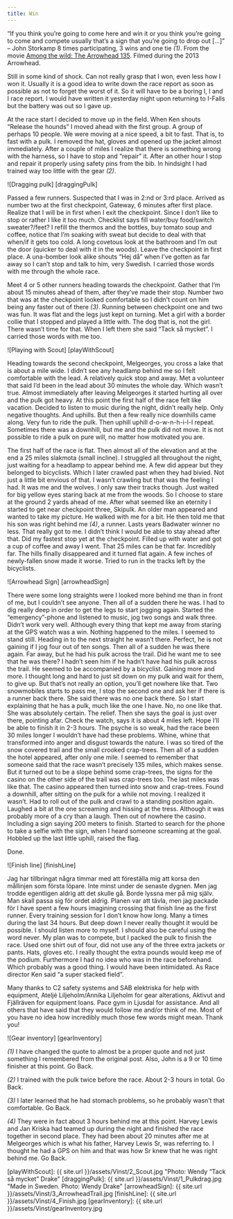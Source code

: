 ```yaml
---
title: Win
---
```

 
“If you think you’re going to come here and win it or you think you’re going to come and compete usually that’s a sign that you’re going to drop out […]” – John Storkamp 8 times participating, 3 wins and one tie *(1)*. From the movie [Among the wild: The Arrowhead 135](http://www.amongthewild.com/arrowhead-135/). Filmed during the 2013 Arrowhead.

Still in some kind of shock. Can not really grasp that I won, even less how I won it. Usually it is a good idea to write down the race report as soon as possible as not to forget the worst of it. So it will have to be a boring I, I and I race report. I would have written it yesterday night upon returning to I-Falls but the battery was out so I gave up.

At the race start I decided to move up in the field. When Ken shouts “Release the hounds” I moved ahead with the first group. A group of perhaps 10 people. We were moving at a nice speed, a bit to fast. That is, to fast with a pulk. I removed the hat, gloves and opened up the jacket almost immediately. After a couple of miles I realize that there is something wrong with the harness, so I have to stop and “repair” it. After an other hour I stop and repair it properly using safety pins from the bib. In hindsight I had trained way too little with the gear *(2)*.

 ![Dragging pulk] [draggingPulk]
 
 Passed a few runners. Suspected that I was in 2:nd or 3:rd place. Arrived as number two at the first checkpoint, Gateway, 6 minutes after first place. Realize that I will be in first when I exit the checkpoint. Since I don’t like to stop or rather I like it too much. Checklist says fill water/buy food/switch sweater?/feet? I refill the thermos and the bottles, buy tomato soup and coffee, notice that I’m soaking with sweat but decide to deal with that when/if it gets too cold. A long covetous look at the bathroom and I’m out the door (quicker to deal with it in the woods). Leave the checkpoint in first place. A una-bomber look alike shouts “Hej då” when I’ve gotten as far away so I can’t stop and talk to him, very Swedish. I carried those words with me through the whole race.

Meet 4 or 5 other runners heading towards the checkpoint. Gather that I’m about 15 minutes ahead of them, after they’ve made their stop. Number two that was at the checkpoint looked comfortable so I didn’t count on him being any faster out of there *(3)*. Running between checkpoint one and two was fun. It was flat and the legs just kept on turning. Met a girl with a border collie that I stopped and played a little with. The dog that is, not the girl. There wasn’t time for that. When I left them she said “Tack så mycket”. I carried those words with me too.

![Playing with Scout] [playWithScout]

Heading towards the second checkpoint, Melgeorges, you cross a lake that is about a mile wide. I didn’t see any headlamp behind me so I felt comfortable with the lead. A relatively quick stop and away. Met a volunteer that said I’d been in the lead about 30 minutes the whole day. Which wasn’t true. Almost immediately after leaving Melgeorges it started hurting all over and the pulk got heavy. At this point the first half of the race felt like vacation. Decided to listen to music during the night, didn’t really help. Only negative thoughts. And uphills. But then a few really nice downhills came along. Very fun to ride the pulk. Then uphill uphill d-o-w-n-h-i-l-l repeat. Sometimes there was a downhill, but me and the pulk did not move. It is not possible to ride a pulk on pure will, no matter how motivated you are.

The first half of the race is flat. Then almost all of the elevation and at the end a 25 miles slakmota (small incline). I struggled all throughout the night, just waiting for a headlamp to appear behind me. A few did appear but they belonged to bicyclists. Which I later crawled past when they had bivied. Not just a little bit envious of that. I wasn’t crawling but that was the feeling I had. It was me and the wolves. I only saw their tracks though. Just waited for big yellow eyes staring back at me from the woods. So I choose to stare at the ground 2 yards ahead of me. After what seemed like an eternity I started to get near checkpoint three, Skipulk. An older man appeared and wanted to take my picture. He walked with me for a bit. He then told me that his son was right behind me *(4)*, a runner. Lasts years Badwater winner no less. That really got to me. I didn’t think I would be able to stay ahead after that. Did my fastest stop yet at the checkpoint. Filled up with water and got a cup of coffee and away I went. That 25 miles can be that far. Incredibly far. The hills finally disappeared and it turned flat again. A few inches of newly-fallen snow made it worse. Tried to run in the tracks left by the bicyclists.

![Arrowhead Sign] [arrowheadSign]

There were some long straights were I looked more behind me than in front of me, but I couldn’t see anyone. Then all of a sudden there he was. I had to dig really deep in order to get the legs to start jogging again. Started the “emergency”-phone and listened to music, jog two songs and walk three. Didn’t work very well. Although every thing that kept me away from staring at the GPS watch was a win. Nothing happened to the miles. I seemed to stand still. Heading in to the next straight he wasn’t there. Perfect, he is not gaining if I jog four out of ten songs. Then all of a sudden he was there again. Far away, but he had his pulk across the trail. Did he want me to see that he was there? I hadn’t seen him if he hadn’t have had his pulk across the trail. He seemed to be accompanied by a bicyclist. Gaining more and more. I thought long and hard to just sit down on my pulk and wait for them, to give up. But that’s not really an option, you’ll get nowhere like that. Two snowmobiles starts to pass me, I stop the second one and ask her if there is a runner back there. She said there was no one back there. So I start explaining that he has a pulk, much like the one I have. No, no one like that. She was absolutely certain. The relief. Then she says the goal is just over there, pointing afar. Check the watch, says it is about 4 miles left. Hope I’ll be able to finish it in 2-3 hours. The psyche is so weak, had the race been 30 miles longer I wouldn’t have had these problems. Whine, whine that transformed into anger  and disgust towards the nature. I was so tired of the snow covered trail and the small crooked crap-trees. Then all of a sudden the hotel appeared, after only one mile. I seemed to remember that someone said that the race wasn’t precisely 135 miles, which makes sense. But it turned out to be a slope behind some crap-trees, the signs for the casino on the other side of the trail was crap-trees too. The last miles was like that. The casino appeared then turned into snow and crap-trees. Found a downhill, after sitting on the pulk for a while not moving. I realized it wasn’t. Had to roll out of the pulk and crawl to a standing position again. Laughed a bit at the one screaming and hissing at the tress. Although it was probably more of a cry than a laugh. Then out of nowhere the casino. Including a sign saying 200 meters to finish. Started to search for the phone to take a selfie with the sign, when I heard someone screaming at the goal. Hobbled up the last little uphill, raised the flag.

Done.

![Finish line] [finishLine]

Jag har tillbringat några timmar med att föreställa mig att korsa den mållinjen som första löpare. Inte minst under de senaste dygnen. Men jag trodde egentligen aldrig att det skulle gå. Borde lyssna mer på mig själv. Man skall passa sig för ordet aldrig. Planen var att tävla, men jag packade för I have spent a few hours imagining crossing that finish line as the first runner. Every training session for I don’t know how long. Many a times during the last 34 hours. But deep down I never really thought it would be possible. I should listen more to myself. I should also be careful using the word never. My plan was to compete, but I packed the pulk to finish the race. Used one shirt out of four, did not use any of the three extra jackets or pants. Hats, gloves etc. I really thought the extra pounds would keep me of the podium. Furthermore I had no idea who was in the race beforehand. Which probably was a good thing. I would have been intimidated. As Race director Ken said “a super stacked field”.

Many thanks to C2 safety systems and SAB elektriska for help with equipment, Ateljé Liljeholm/Annika Liljeholm for gear alterations, Aktivut and Fjällräven for equipment loans. Pace gym in Ljusdal for assistance. And all others that have said that they would follow me and/or think of me. Most of you have no idea how incredibly much those few words might mean. Thank you!

![Gear inventory] [gearInventory]

*(1)* I have changed the quote to almost be a proper quote and not just something I remembered from the original post. Also, John is a 9 or 10 time finisher at this point. Go Back.

*(2)* I trained with the pulk twice before the race. About 2-3 hours in total. Go Back.

*(3)* I later learned that he had stomach problems, so he probably wasn’t that comfortable. Go Back.

*(4)* They were in fact about 3 hours behind me at this point. Harvey Lewis and Jan Kriska had teamed up during the night and finished the race together in second place. They had been about 20 minutes after me at Melgeorges which is what his father, Harvey Lewis Sr, was referring to. I thought he had a GPS on him and that was how Sr knew that he was right behind me. Go Back.

[playWithScout]: {{ site.url }}/assets/Vinst/2_Scout.jpg "Photo: Wendy “Tack så mycket” Drake"
[draggingPulk]: {{ site.url }}/assets/Vinst/1_Pulkdrag.jpg "Made in Sweden. Photo: Wendy Drake"
[arrowheadSign]: {{ site.url }}/assets/Vinst/3_ArrowheadTrail.jpg 
[finishLine]: {{ site.url }}/assets/Vinst/4_Finish.jpg
[gearInventory]: {{ site.url }}/assets/Vinst/gearInventory.jpg


